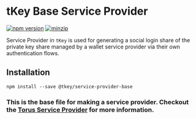# tKey Base Service Provider

[![npm version](https://img.shields.io/npm/v/@tkey/service-provider-base?label=%22%22)](https://www.npmjs.com/package/@tkey/service-provider-base/v/latest) [![minzip](https://img.shields.io/bundlephobia/minzip/@tkey/service-provider-base?label=%22%22)](https://bundlephobia.com/result?p=@tkey/service-provider-base@latest)

Service Provider in `tKey` is used for generating a social login share of the private key share managed by a wallet service provider via
their own authentication flows.

## Installation

```shell
npm install --save @tkey/service-provider-base
```

### This is the base file for making a service provider. Checkout the [Torus Service Provider](https://web3auth.io/docs/sdk/self-host/service-provider) for more information.
